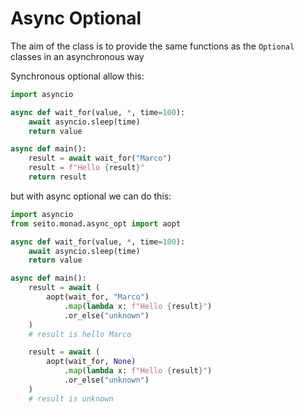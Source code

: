 # Async Optional

The aim of the class is to provide the same functions as the `Optional` classes
in an asynchronous way

Synchronous optional allow this:

```py
import asyncio

async def wait_for(value, *, time=100):
    await asyncio.sleep(time)
    return value

async def main():
    result = await wait_for("Marco")
    result = f"Hello {result}"
    return result
```

but with async optional we can do this:

```py
import asyncio
from seito.monad.async_opt import aopt

async def wait_for(value, *, time=100):
    await asyncio.sleep(time)
    return value

async def main():
    result = await (
        aopt(wait_for, "Marco")
            .map(lambda x: f"Hello {result}")
            .or_else("unknown")
    )
    # result is hello Marco

    result = await (
        aopt(wait_for, None)
            .map(lambda x: f"Hello {result}")
            .or_else("unknown")
    )
    # result is unknown
```
